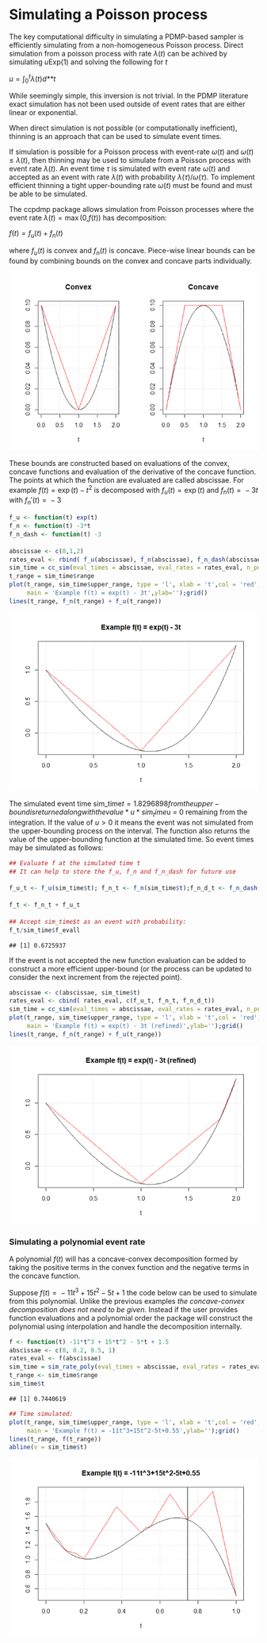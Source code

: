 Simulating a Poisson process
================

The key computational difficulty in simulating a PDMP-based sampler is
efficiently simulating from a non-homogeneous Poisson process. Direct
simulation from a poisson process with rate *λ*(*t*) can be achived by
simulating $u$Exp(1) and solving the following for *t*

*u* = ∫<sub>0</sub><sup>*t*</sup>*λ*(*t*)*d**t*

While seemingly simple, this inversion is not trivial. In the PDMP
literature exact simulation has not been used outside of event rates
that are either linear or exponential.

When direct simulation is not possible (or computationally inefficient),
thinning is an approach that can be used to simulate event times.

If simulation is possible for a Poisson process with event-rate *ω*(*t*)
and *ω*(*t*) ≤ *λ*(*t*), then thinning may be used to simulate from a
Poisson process with event rate *λ*(*t*). An event time *τ* is simulated
with event rate *ω*(*t*) and accepted as an event with rate *λ*(*t*)
with probability *λ*(*τ*)/*ω*(*τ*). To implement efficient thinning a
tight upper-bounding rate *ω*(*t*) must be found and must be able to be
simulated.

The ccpdmp package allows simulation from Poisson processes where the
event rate *λ*(*t*) = max (0,*f*(*t*)) has decomposition:

*f*(*t*) = *f*<sub>*u*</sub>(*t*) + *f*<sub>*n*</sub>(*t*)

where *f*<sub>*u*</sub>(*t*) is convex and *f*<sub>*n*</sub>(*t*) is
concave. Piece-wise linear bounds can be found by combining bounds on
the convex and concave parts individually.

![](simulating_poission_process_files/figure-gfm/unnamed-chunk-1-1.png)<!-- -->

These bounds are constructed based on evaluations of the convex, concave
functions and evaluation of the derivative of the concave function. The
points at which the function are evaluated are called abscissae. For
example *f*(*t*) = exp (*t*) − *t*<sup>2</sup> is decomposed with
*f*<sub>*u*</sub>(*t*) = exp (*t*) and *f*<sub>*n*</sub>(*t*) =  − 3*t*
with *f*<sub>*n*</sub>′(*t*) =  − 3

``` r
f_u <- function(t) exp(t)
f_n <- function(t) -3*t
f_n_dash <- function(t) -3

abscissae <- c(0,1,2)
rates_eval <- rbind( f_u(abscissae), f_n(abscissae), f_n_dash(abscissae))
sim_time = cc_sim(eval_times = abscissae, eval_rates = rates_eval, n_points = 300) # n_points optional for plotting
t_range = sim_time$range
plot(t_range, sim_time$upper_range, type = 'l', xlab = 't',col = 'red', 
     main = 'Example f(t) = exp(t) - 3t',ylab='');grid()
lines(t_range, f_n(t_range) + f_u(t_range))
```

![](simulating_poission_process_files/figure-gfm/unnamed-chunk-2-1.png)<!-- -->

The simulated event time sim_time$t = 1.8296898 from the upper-bound is
returned along with the value *u* sim_time$u = 0 remaining from the
integration. If the value of *u* \> 0 it means the event was not
simulated from the upper-bounding process on the interval. The function
also returns the value of the upper-bounding function at the simulated
time. So event times may be simulated as follows:

``` r
## Evaluate f at the simulated time t
## It can help to store the f_u, f_n and f_n_dash for future use

f_u_t <- f_u(sim_time$t); f_n_t <- f_n(sim_time$t);f_n_d_t <- f_n_dash(sim_time$t);

f_t <- f_n_t + f_u_t

## Accept sim_time$t as an event with probability:
f_t/sim_time$f_evall
```

    ## [1] 0.6725937

If the event is not accepted the new function evaluation can be added to
construct a more efficient upper-bound (or the process can be updated to
consider the next increment from the rejected point).

``` r
abscissae <- c(abscissae, sim_time$t)
rates_eval <- cbind( rates_eval, c(f_u_t, f_n_t, f_n_d_t))
sim_time = cc_sim(eval_times = abscissae, eval_rates = rates_eval, n_points = 300)
plot(t_range, sim_time$upper_range, type = 'l', xlab = 't',col = 'red', 
     main = 'Example f(t) = exp(t) - 3t (refined)',ylab='');grid()
lines(t_range, f_n(t_range) + f_u(t_range))
```

![](simulating_poission_process_files/figure-gfm/unnamed-chunk-4-1.png)<!-- -->

### Simulating a polynomial event rate

A polynomial *f*(*t*) will has a concave-convex decomposition formed by
taking the positive terms in the convex function and the negative terms
in the concave function.

Suppose *f*(*t*) =  − 11*t*<sup>3</sup> + 15*t*<sup>2</sup> − 5*t* + 1
the code below can be used to simulate from this polynomial. Unlike the
previous examples *the concave-convex decomposition does not need to be
given*. Instead if the user provides function evaluations and a
polynomial order the package will construct the polynomial using
interpolation and handle the decomposition internally.

``` r
f <- function(t) -11*t^3 + 15*t^2 - 5*t + 1.5
abscissae <- c(0, 0.2, 0.5, 1)
rates_eval <- f(abscissae)
sim_time = sim_rate_poly(eval_times = abscissae, eval_rates = rates_eval, poly_order = 3, n_points = 500)
t_range <- sim_time$range
sim_time$t
```

    ## [1] 0.7440619

``` r
## Time simulated:
plot(t_range, sim_time$upper_range, type = 'l', xlab = 't',col = 'red', 
     main = 'Example f(t) = -11t^3+15t^2-5t+0.55',ylab='');grid()
lines(t_range, f(t_range))
abline(v = sim_time$t)
```

![](simulating_poission_process_files/figure-gfm/unnamed-chunk-5-1.png)<!-- -->
